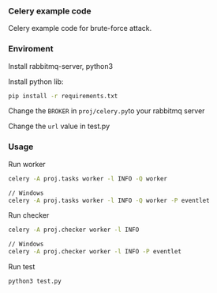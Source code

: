 ### Celery example code
Celery example code for brute-force attack.

### Enviroment
Install rabbitmq-server, python3

Install python lib:
``` bash
pip install -r requirements.txt
```

Change the ```BROKER``` in ```proj/celery.py```to your rabbitmq server



Change the ```url``` value in test.py


### Usage
Run worker
``` bash
celery -A proj.tasks worker -l INFO -Q worker

// Windows
celery -A proj.tasks worker -l INFO -Q worker -P eventlet
```


Run checker
``` bash
celery -A proj.checker worker -l INFO

// Windows
celery -A proj.checker worker -l INFO -P eventlet
```

Run test
``` bash
python3 test.py
```